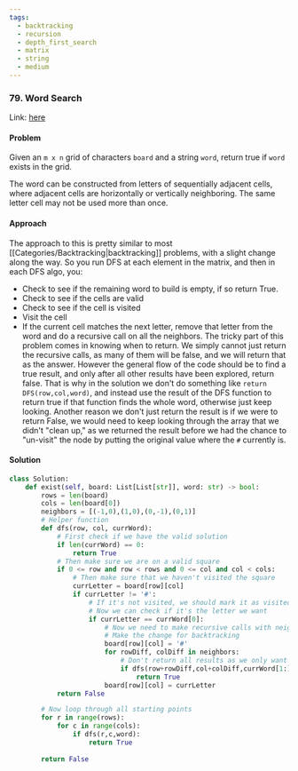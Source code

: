 ```yaml
---
tags:
  - backtracking
  - recursion
  - depth_first_search
  - matrix
  - string
  - medium
---
```


### 79. Word Search

Link: [here](https://leetcode.com/problems/word-search/)

#### Problem
Given an `m x n` grid of characters `board` and a string `word`, return true if `word` exists in the grid.

The word can be constructed from letters of sequentially adjacent cells, where adjacent cells are horizontally or vertically neighboring. The same letter cell may not be used more than once.

#### Approach
The approach to this is pretty similar to most [[Categories/Backtracking|backtracking]] problems, with a slight change along the way.
So you run DFS at each element in the matrix, and then in each DFS algo, you:
- Check to see if the remaining word to build is empty, if so return True.
- Check to see if the cells are valid
- Check to see if the cell is visited
- Visit the cell
- If the current cell matches the next letter, remove that letter from the word and do a recursive call on all the neighbors.
The tricky part of this problem comes in knowing when to return. We simply cannot just return the recursive calls, as many of them will be false, and we will return that as the answer. However the general flow of the code should be to find a true result, and only after all other results have been explored, return false. That is why in the solution we don't do something like `return DFS(row,col,word)`, and instead use the result of the DFS function to return true if that function finds the whole word, otherwise just keep looking. Another reason we don't just return the result is if we were to return False, we would need to keep looking through the array that we didn't "clean up," as we returned the result before we had the chance to "un-visit" the node by putting the original value where the `#` currently is.

#### Solution
```python 
class Solution:
    def exist(self, board: List[List[str]], word: str) -> bool:
        rows = len(board)
        cols = len(board[0])
        neighbors = [(-1,0),(1,0),(0,-1),(0,1)]
        # Helper function
        def dfs(row, col, currWord):
            # First check if we have the valid solution
            if len(currWord) == 0:
                return True
            # Then make sure we are on a valid square 
            if 0 <= row and row < rows and 0 <= col and col < cols:
                # Then make sure that we haven't visited the square
                currLetter = board[row][col]
                if currLetter != '#':
                    # If it's not visited, we should mark it as visited
                    # Now we can check if it's the letter we want
                    if currLetter == currWord[0]:
                        # Now we need to make recursive calls with neighbors
                        # Make the change for backtracking
                        board[row][col] = '#'
                        for rowDiff, colDiff in neighbors:
                            # Don't return all results as we only want it to return if it's found the word
                            if dfs(row+rowDiff,col+colDiff,currWord[1:]):
                                return True
                        board[row][col] = currLetter
            return False

        # Now loop through all starting points
        for r in range(rows):
            for c in range(cols):
                if dfs(r,c,word):
                    return True
        
        return False
```